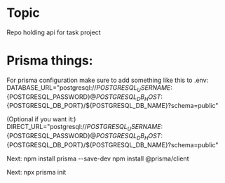 # Topic
Repo holding api for task project

# Prisma things:
For prisma configuration make sure to add something like this to .env:
DATABASE_URL="postgresql://${POSTGRESQL_USERNAME}:${POSTGRESQL_PASSWORD}@${POSTGRESQL_DB_HOST}:${POSTGRESQL_DB_PORT}/${POSTGRESQL_DB_NAME}?schema=public"

(Optional if you want it:)
DIRECT_URL="postgresql://${POSTGRESQL_USERNAME}:${POSTGRESQL_PASSWORD}@${POSTGRESQL_DB_HOST}:${POSTGRESQL_DB_PORT}/${POSTGRESQL_DB_NAME}?schema=public"

Next:
npm install prisma --save-dev
npm install @prisma/client

Next:
npx prisma init
